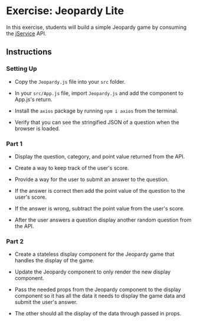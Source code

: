 # Exercise: Jeopardy Lite

In this exercise, students will build a simple Jeopardy game by consuming the  [jService](http://jservice.io/)  API. 

## Instructions

### Setting Up

- Copy the `Jeopardy.js` file into your `src` folder.

- In your `src/App.js` file, import `Jeopardy.js` and add the component to App.js's return.

- Install the `axios` package by running `npm i axios` from the terminal.

- Verify that you can see the stringified JSON of a question when the browser is loaded.

### Part 1

-   Display the question, category, and point value returned from the API.

-   Create a way to keep track of the user's score.

-   Provide a way for the user to submit an answer to the question.

-   If the answer is correct then add the point value of the question to the user's score.

-   If the answer is wrong, subtract the point value from the user's score.

-   After the user answers a question display another random question from the API.

### Part 2

-   Create a stateless display component for the Jeopardy game that handles the display of the game.

-   Update the Jeopardy component to only render the new display component.

-   Pass the needed props from the Jeopardy component to the display component so it has all the data it needs to display the game data and submit the user's answer.

-   The other should all the display of the data through passed in props.
    